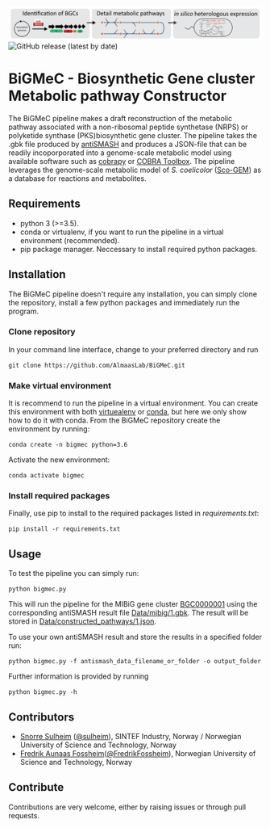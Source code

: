 ![Illustration of BiGMeC pipeline](readme_header.png)
![GitHub release (latest by date)](https://img.shields.io/github/v/release/AlmaasLab/BiGMeC?style=plastic)

# BiGMeC - Biosynthetic Gene cluster Metabolic pathway Constructor
The BiGMeC pipeline makes a draft reconstruction of the metabolic pathway associated with a non-ribosomal peptide synthetase (NRPS) or polyketide synthase (PKS)biosynthetic gene cluster. The pipeline takes the .gbk file produced by [antiSMASH](https://antismash.secondarymetabolites.org) and produces a JSON-file that can be readily incoporporated into a genome-scale metabolic model using available software such as [cobrapy](cobrapy.readthedocs.io/) or [COBRA Toolbox](https://opencobra.github.io/cobratoolbox/stable/). The pipeline leverages the genome-scale metabolic model of _S. coelicolor_ ([Sco-GEM](https://github.com/SysBioChalmers/Sco-GEM)) as a database for reactions and metabolites.

## Requirements
- python 3 (>=3.5).
- conda or virtualenv, if you want to run the pipeline in a virtual environment (recommended).
- pip package manager. Neccessary to install required python packages. 

## Installation
The BiGMeC pipeline doesn't require any installation, you can simply clone the repository, install a few python packages and immediately run the program. 
### Clone repository
In your command line interface, change to your preferred directory and run
```
git clone https://github.com/AlmaasLab/BiGMeC.git
```
### Make virtual environment
It is recommend to run the pipeline in a virtual environment. You can create this environment with both [virtuealenv](https://virtualenv.pypa.io/en/latest/) or [conda](https://docs.anaconda.com/anaconda/install/), but here we only show how to do it with conda.
From the BiGMeC repository create the environment by running:
```
conda create -n bigmec python=3.6 
```
Activate the new environment:
```
conda activate bigmec
```
### Install required packages
Finally, use pip to install to the required packages listed in _requirements.txt_:
```
pip install -r requirements.txt
```
## Usage
To test the pipeline you can simply run:
```
python bigmec.py
```
This will run the pipeline for the MIBiG gene cluster [BGC0000001](https://mibig.secondarymetabolites.org/repository/BGC0000001/index.html#r1c1) using the corresponding antiSMASH result file [Data/mibig/1.gbk](Data/mibig/1.gkb). The result will be stored in [Data/constructed_pathways/1.json](Data/constructed_pathways/1.json).

To use your own antiSMASH result and store the results in a specified folder run:
```
python bigmec.py -f antismash_data_filename_or_folder -o output_folder
```
Further information is provided by running 
```
python bigmec.py -h
```

## Contributors
- [Snorre Sulheim](https://www.sintef.no/en/all-employees/employee/?empId=5675) ([@sulheim](https://github.com/sulheim)), SINTEF Industry, Norway / Norwegian University of Science and Technology, Norway
- [Fredrik Aunaas Fossheim](https://no.linkedin.com/in/fredrik-aunaas-fossheim)([@FredrikFossheim](https://github.com/FredrikFossheim)), Norwegian University of Science and Technology, Norway

## Contribute
Contributions are very welcome, either by raising issues or through pull requests. 
